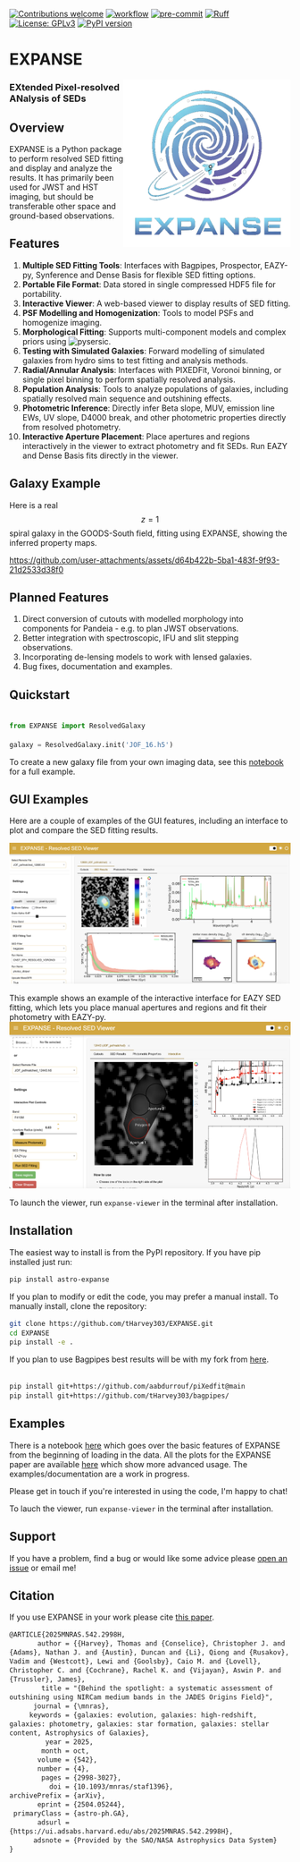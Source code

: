 
[![Contributions welcome](https://img.shields.io/badge/contributions-welcome-brightgreen.svg?style=flat)](https://github.com/synthesizer-project/synthesizer/blob/main/docs/CONTRIBUTING.md)
[![workflow](https://github.com/tharvey303/EXPANSE/actions/workflows/python-app.yml/badge.svg)](https://github.com/tharvey303/galfind/actions)
[![pre-commit](https://img.shields.io/badge/pre--commit-enabled-brightgreen?logo=pre-commit&logoColor=white)](https://github.com/pre-commit/pre-commit)
[![Ruff](https://img.shields.io/endpoint?url=https://raw.githubusercontent.com/astral-sh/ruff/main/assets/badge/v2.json)](https://github.com/astral-sh/ruff)
[![License: GPLv3](https://img.shields.io/badge/License-GPLv3-blue.svg)](https://www.gnu.org/licenses/gpl-3.0)
[![PyPI version](https://img.shields.io/pypi/v/astro-expanse.svg)](https://pypi.org/project/astro-expanse/)

# EXPANSE
<img src="gfx/EXPANSE_LOGO_BLNK.png"  align="right" alt="logo" width="300px"/>

### EXtended Pixel-resolved ANalysis of SEDs

## Overview



EXPANSE is a Python package to perform resolved SED fitting and display and analyze the results. It has primarily been used for JWST and HST imaging, but should be transferable other space and ground-based observations. 

## Features

1. **Multiple SED Fitting Tools**: Interfaces with Bagpipes, Prospector, EAZY-py, Synference and Dense Basis for flexible SED fitting options.
2. **Portable File Format**: Data stored in single compressed HDF5 file for portability.
3. **Interactive Viewer**: A web-based viewer to display results of SED fitting.
4. **PSF Modelling and Homogenization**: Tools to model PSFs and homogenize imaging.
5. **Morphological Fitting**: Supports multi-component models and complex priors using ![pysersic](https://pysersic.readthedocs.io/en/latest/).
6. **Testing with Simulated Galaxies**: Forward modelling of simulated galaxies from hydro sims to test fitting and analysis methods.
7. **Radial/Annular Analysis**: Interfaces with PIXEDFit, Voronoi binning, or single pixel binning to perform spatially resolved analysis.
8. **Population Analysis**: Tools to analyze populations of galaxies, including spatially resolved main sequence and outshining effects.
9. **Photometric Inference**: Directly infer Beta slope, MUV, emission line EWs, UV slope, D4000 break, and other photometric properties directly from resolved photometry.
10. **Interactive Aperture Placement**: Place apertures and regions interactively in the viewer to extract photometry and fit SEDs. Run EAZY and Dense Basis fits directly in the viewer.

## Galaxy Example

Here is a real $$z=1$$ spiral galaxy in the GOODS-South field, fitting using EXPANSE, showing the inferred property maps. 


https://github.com/user-attachments/assets/d64b422b-5ba1-483f-9f93-21d2533d38f0


## Planned Features

1. Direct conversion of cutouts with modelled morphology into components for Pandeia - e.g. to plan JWST observations.
2. Better integration with spectroscopic, IFU and slit stepping observations.
3. Incorporating de-lensing models to work with lensed galaxies. 
4. Bug fixes, documentation and examples.

## Quickstart

```python

from EXPANSE import ResolvedGalaxy

galaxy = ResolvedGalaxy.init('JOF_16.h5')

```

To create a new galaxy file from your own imaging data, see this [notebook](examples/intro.ipynb) for a full example.

## GUI Examples

Here are a couple of examples of the GUI features, including an interface to plot and compare the SED fitting results.

![GUI 1](https://github.com/tHarvey303/EXPANSE/blob/master/src/EXPANSE/gui/examples/EXPANSE_1.png)

This example shows an example of the interactive interface for EAZY SED fitting, which lets you place manual apertures and regions and fit their photometry with EAZY-py.
![GUI 2](https://github.com/tHarvey303/EXPANSE/blob/master/src/EXPANSE/gui/examples/EXPANSE_2.png)

To launch the viewer, run `expanse-viewer` in the terminal after installation.

## Installation

The easiest way to install is from the PyPI repository. If you have pip installed just run:

```bash
pip install astro-expanse
```

If you plan to modify or edit the code, you may prefer a manual install. To manually install, clone the repository:
```bash
git clone https://github.com/tHarvey303/EXPANSE.git
cd EXPANSE
pip install -e .
```

If you plan to use Bagpipes best results will be with my fork from [here](https://github.com/tHarvey303/bagpipes). 

```bash

pip install git+https://github.com/aabdurrouf/piXedfit@main
pip install git+https://github.com/tHarvey303/bagpipes/

```

## Examples

There is a notebook [here](examples/intro.ipynb) which goes over the basic features of EXPANSE from the beginning of loading in the data. All the plots for the EXPANSE paper are available [here](scripts/outshining_paper_figure.ipynb) which show more advanced usage. The examples/documentation are a work in progress.

Please get in touch if you're interested in using the code, I'm happy to chat!

To lauch the viewer, run `expanse-viewer` in the terminal after installation.


## Support

If you have a problem, find a bug or would like some advice please [open an issue](https://github.com/tHarvey303/EXPANSE/issues/new/choose) or email me!  

## Citation

If you use EXPANSE in your work please cite [this paper](https://ui.adsabs.harvard.edu/abs/2025MNRAS.542.2998H/abstract).

```
@ARTICLE{2025MNRAS.542.2998H,
       author = {{Harvey}, Thomas and {Conselice}, Christopher J. and {Adams}, Nathan J. and {Austin}, Duncan and {Li}, Qiong and {Rusakov}, Vadim and {Westcott}, Lewi and {Goolsby}, Caio M. and {Lovell}, Christopher C. and {Cochrane}, Rachel K. and {Vijayan}, Aswin P. and {Trussler}, James},
        title = "{Behind the spotlight: a systematic assessment of outshining using NIRCam medium bands in the JADES Origins Field}",
      journal = {\mnras},
     keywords = {galaxies: evolution, galaxies: high-redshift, galaxies: photometry, galaxies: star formation, galaxies: stellar content, Astrophysics of Galaxies},
         year = 2025,
        month = oct,
       volume = {542},
       number = {4},
        pages = {2998-3027},
          doi = {10.1093/mnras/staf1396},
archivePrefix = {arXiv},
       eprint = {2504.05244},
 primaryClass = {astro-ph.GA},
       adsurl = {https://ui.adsabs.harvard.edu/abs/2025MNRAS.542.2998H},
      adsnote = {Provided by the SAO/NASA Astrophysics Data System}
}

```
